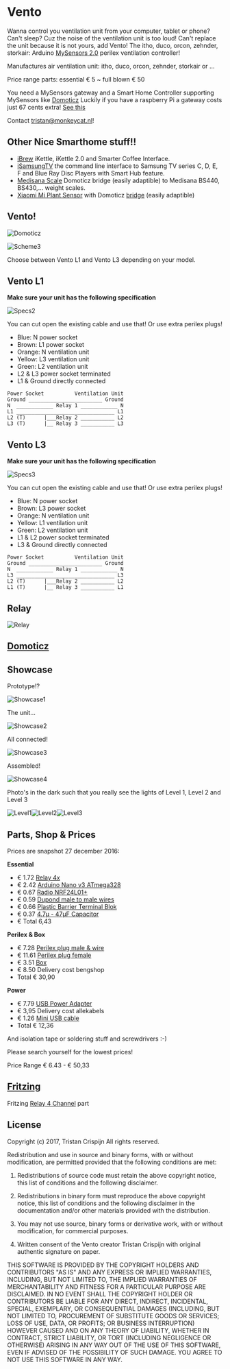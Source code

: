 # Vento

Wanna control you ventilation unit from your computer, tablet or phone? Can't sleep? Cuz the noise of the ventilation unit is too loud! Can't replace the unit because it is not yours, add Vento! The itho, duco, orcon, zehnder, storkair: Arduino [MySensors 2.0](https://www.mysensors.org) perilex ventilation controller!

Manufactures air ventilation unit: itho, duco, orcon, zehnder, storkair or ...

Price range parts: essential € 5 ~ full blown € 50

You need a MySensors gateway and a Smart Home Controller supporting MySensors like [Domoticz](www.domoticz.com)
Luckily if you have a raspberry Pi a gateway costs just 67 cents extra! [See this](https://www.domoticz.com/forum/viewtopic.php?t=14365&#p105148)

Contact <tristan@monkeycat.nl>!

## Other Nice Smarthome stuff!!

 * [iBrew](https://github.com/Tristan79/iBrew) iKettle, iKettle 2.0 and Smarter Coffee Interface.
 * [iSamsungTV](https://github.com/Tristan79/iSamsungTV) the command line interface to Samsung TV series C, D, E, F and Blue Ray Disc Players with Smart Hub feature.
 * [Medisana Scale](https://github.com/keptenkurk/BS440) Domoticz bridge (easily adaptible) to Medisana BS440, BS430,... weight scales.
 * [Xiaomi Mi Plant Sensor](https://github.com/open-homeautomation/miflora) with Domoticz [bridge](http://domoticz.com/forum/viewtopic.php?f=56&t=13306&hilit=mi+flora&start=20#p105255) (easily adaptible) 

## Vento!

![Domoticz](https://raw.githubusercontent.com/Tristan79/Vento/master/resources/domoticz.png)

![Scheme3](https://raw.githubusercontent.com/Tristan79/Vento/master/resources/schema3.png)

Choose between Vento L1 and Vento L3 depending on your model.

## Vento L1

__Make sure your unit has the following specification__

![Specs2](https://raw.githubusercontent.com/Tristan79/Vento/master/resources/vento2.png)

You can cut open the existing cable and use that! Or use extra perilex plugs!

 * Blue: N power socket
 * Brown: L1 power socket
 * Orange: N ventilation unit
 * Yellow: L3 ventilation unit
 * Green: L2 ventilation unit
 * L2 & L3 power socket terminated
 * L1 & Ground directly connected

```
Power Socket          Ventilation Unit
Ground ________________________ Ground
N  ____________ Relay 1 ____________ N
L1 ________________________________ L1
L2 (T)      |___Relay 2 ___________ L2
L3 (T)      |__ Relay 3 ___________ L3
```

## Vento L3
__Make sure your unit has the following specification__

![Specs3](https://raw.githubusercontent.com/Tristan79/Vento/master/resources/vento3.png)

You can cut open the existing cable and use that! Or use extra perilex plugs!

 * Blue: N power socket
 * Brown: L3 power socket
 * Orange: N ventilation unit
 * Yellow: L1 ventilation unit
 * Green: L2 ventilation unit
 * L1 & L2 power socket terminated
 * L3 & Ground directly connected

```
Power Socket          Ventilation Unit
Ground ________________________ Ground
N  ____________ Relay 1 ____________ N
L3 ________________________________ L3
L2 (T)      |___Relay 2 ___________ L2
L1 (T)      |__ Relay 3 ___________ L1
```

## Relay

![Relay](https://raw.githubusercontent.com/Tristan79/Vento/master/resources/relay.png)

## [Domoticz](www.domoticz.com)

 
## Showcase

Prototype!?

![Showcase1](https://raw.githubusercontent.com/Tristan79/Vento/master/resources/showcase1.jpg)

The unit...

![Showcase2](https://raw.githubusercontent.com/Tristan79/Vento/master/resources/showcase2.jpg)

All connected!

![Showcase3](https://raw.githubusercontent.com/Tristan79/Vento/master/resources/showcase3.jpg)

Assembled!

![Showcase4](https://raw.githubusercontent.com/Tristan79/Vento/master/resources/showcase4.jpg)

Photo's in the dark such that you really see the lights of Level 1, Level 2 and Level 3

![Level1](https://raw.githubusercontent.com/Tristan79/Vento/master/resources/level1.jpg)![Level2](https://raw.githubusercontent.com/Tristan79/Vento/master/resources/level2.jpg)![Level3](https://raw.githubusercontent.com/Tristan79/Vento/master/resources/level3.jpg)

 
## Parts, Shop & Prices 

Prices are snapshot 27 december 2016:

__Essential__
 * € 1.72 [Relay 4x](https://nl.aliexpress.com/item/1pcs-lot-4-channel-relay-module-4-channel-relay-control-board-with-optocoupler-Relay-Output-4/32325541816.html)
 * € 2.42 [Arduino Nano v3 ATmega328](https://nl.aliexpress.com/item/Free-Shipping-1PCS-LOT-For-arduino-Nano-3-0-Atmel-ATmega328-Mini-USB-Board/32773364249.html)
 * € 0.67 [Radio NRF24L01+](https://nl.aliexpress.com/item/1pcs-lot-Black-nrf24l01-wireless-module-24l01-2-4g-wireless-module-black-diamond-free-shipping/32649100793.html)
 * € 0.59 [Dupond male to male wires](https://nl.aliexpress.com/item/40pcs-lot-10cm-2-54mm-1pin-Female-to-Male-jumper-wire-Dupont-cable/32566136519.html)
 * € 0.66 [Plastic Barrier Terminal Blok](https://nl.aliexpress.com/item/10A-2-Position-Wire-Connector-Plastic-Barrier-Terminal-Block-High-Quality/32714811508.html)
 * € 0.37 [4.7µ - 47µF Capacitor](https://nl.aliexpress.com/item/Free-shipping-100pcs-47UF-50V-Electrolytic-Capacitor-50V-47UF-Aluminum-Electrolytic-Capacitor-6X12mm/32316099910.html)
 * € Total 6,43
 
__Perilex & Box__
 * € 7.28 [Perilex plug male & wire](http://www.bengshop.nl/detailitem.php?articletext=RATIO+PERILEX+AANSLUITSNOER+2M+6A+GROEN+&sess=&shop=0&lang=nl&art_id=13006284)
 * € 11.61 [Perilex plug female](http://www.bengshop.nl/detailitem.php?articletext=ABL+SURSUM+PERILEX+16A+KOPPELCONTACTSTOP+WIT+&sess=&shop=0&lang=nl&art_id=12987480)
 * € 3.51 [Box](http://www.bengshop.nl/detailitem.php?sess=&shop=5&lang=nl&art_id=14614105) 
 * € 8.50 Delivery cost bengshop 
 * Total € 30,90  

__Power__
 * € 7.79 [USB Power Adapter](https://www.allekabels.nl/usb-lader/4508/1196134/usb-thuislader-1000-ma.html)
 * € 3,95 Delivery cost allekabels
 * € 1.26 [Mini USB cable](https://nl.aliexpress.com/item/White-1m-MiNi-USB-to-USB-2-0-Cable-Data-Sync-Charge-Cable-for-MP3-MP4/32622398168.html)
 * Total € 12,36
 
And isolation tape or soldering stuff and screwdrivers :-)

Please search yourself for the lowest prices!

Price Range € 6.43 - € 50,33

## [Fritzing](http://fritzing.org)
Fritzing [Relay 4 Channel](https://timgolisch.wordpress.com/2015/09/12/fritzing-4-channel-relay-part/) part

## License

Copyright (c) 2017, Tristan Crispijn
All rights reserved.

Redistribution and use in source and binary forms, with or without modification, are permitted provided that the following conditions are met:

1. Redistributions of source code must retain the above copyright notice, this list of conditions and the following disclaimer.

2. Redistributions in binary form must reproduce the above copyright notice, this list of conditions and the following disclaimer in the documentation and/or other materials provided with the distribution.

3. You may not use source, binary forms or derivative work, with or without modification, for commercial purposes. 

4. Written consent of the Vento creator Tristan Crispijn with original authentic signature on paper.


THIS SOFTWARE IS PROVIDED BY THE COPYRIGHT HOLDERS AND CONTRIBUTORS "AS IS" AND ANY EXPRESS OR IMPLIED WARRANTIES, INCLUDING, BUT NOT LIMITED TO, THE IMPLIED WARRANTIES OF MERCHANTABILITY AND FITNESS FOR A PARTICULAR PURPOSE ARE DISCLAIMED. IN NO EVENT SHALL THE COPYRIGHT HOLDER OR CONTRIBUTORS BE LIABLE FOR ANY DIRECT, INDIRECT, INCIDENTAL, SPECIAL, EXEMPLARY, OR CONSEQUENTIAL DAMAGES (INCLUDING, BUT NOT LIMITED TO, PROCUREMENT OF SUBSTITUTE GOODS OR SERVICES; LOSS OF USE, DATA, OR PROFITS; OR BUSINESS INTERRUPTION) HOWEVER CAUSED AND ON ANY THEORY OF LIABILITY, WHETHER IN CONTRACT, STRICT LIABILITY, OR TORT (INCLUDING NEGLIGENCE OR OTHERWISE) ARISING IN ANY WAY OUT OF THE USE OF THIS SOFTWARE, EVEN IF ADVISED OF THE POSSIBILITY OF SUCH DAMAGE. YOU AGREE TO NOT USE THIS SOFTWARE IN ANY WAY.               


 